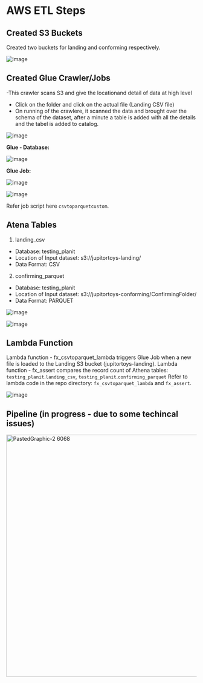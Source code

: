 # AWS ETL Steps

## Created S3 Buckets
Created two buckets for landing and conforming respectively.

![image](https://user-images.githubusercontent.com/77515020/160594193-f08028de-3cb3-4efb-8409-3a13d75846bc.png)

## Created Glue Crawler/Jobs
-This crawler scans S3 and give the locationand detail of data at high level
- Click on the folder and click on the actual file (Landing CSV file)
- On running of the crawlere, it scanned the data and brought over the schema of the dataset, after a minute a table is added with all the details and the tabel is added to catalog.

![image](https://user-images.githubusercontent.com/77515020/160603768-16b40d0c-c3bc-40df-9f37-c4c7fb1794af.png)


<b>Glue - Database:</b>

![image](https://user-images.githubusercontent.com/77515020/160595473-1f55426f-0ef1-4aa8-a460-bf7bc5f09a83.png)

<b>Glue Job:</b>

![image](https://user-images.githubusercontent.com/77515020/160594623-12d3762c-68a3-4603-a2a1-9534414f5765.png)

![image](https://user-images.githubusercontent.com/77515020/160595833-65fdab20-08ff-434a-b86a-017f4e213ca2.png)

Refer job script here `csvtoparquetcustom`.


## Atena Tables

1. landing_csv
 - Database: testing_planit
 - Location of Input dataset: s3://jupitortoys-landing/
 - Data Format: CSV

2. confirming_parquet
 - Database: testing_planit
 - Location of Input dataset: s3://jupitortoys-conforming/ConfirmingFolder/
 - Data Format: PARQUET

![image](https://user-images.githubusercontent.com/77515020/160600702-a7d19838-2305-4b15-9e8f-383dfe39c1a4.png)

![image](https://user-images.githubusercontent.com/77515020/160602184-c0aa14b2-c4d0-4789-bc22-7d0e86a2b70e.png)




## Lambda Function
Lambda function - fx_csvtoparquet_lambda triggers Glue Job when a new file is loaded to the Landing S3 bucket (jupitortoys-landing).
Lambda function - fx_assert compares the record count of Athena tables:  `testing_planit`.`landing_csv`, `testing_planit`.`confirming_parquet`
Refer to lambda code in the repo directory: `fx_csvtoparquet_lambda` and `fx_assert`.

![image](https://user-images.githubusercontent.com/77515020/160597971-1de3b1f0-a43d-49f5-a101-c59430bb2927.png)


## Pipeline (in progress - due to some techincal issues)

<img width="640" alt="PastedGraphic-2 6068" src="https://user-images.githubusercontent.com/77515020/160597592-da4b5379-dce9-4a3e-ba1f-1bfabc5ca9e9.png">





